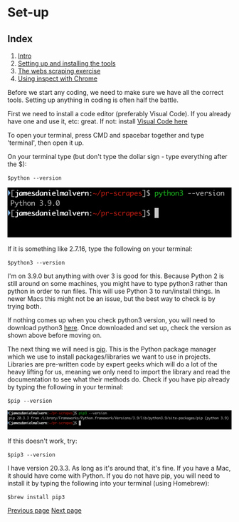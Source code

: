 # Set-up

## Index
  1. [Intro](https://github.com/jdm79/basic-bs4/blob/main/1-web-scraping-intro.md)
  2. [Setting up and installing the tools](https://github.com/jdm79/basic-bs4/blob/main/2-web-scraping-set-up.md)
  3. [The webs scraping exercise](https://github.com/jdm79/basic-bs4/blob/main/3-web-scraping-exercise-1.md)
  4. [Using inspect with Chrome](https://github.com/jdm79/basic-bs4/blob/main/4-web-scraping-using-inspect.md)

Before we start any coding, we need to make sure we have all the correct tools. Setting up anything in coding is often half the battle.

First we need to install a code editor (preferably Visual Code). If you already have one and use it, etc: great. If not: install [Visual Code here](https://code.visualstudio.com/)

To open your terminal, press CMD and spacebar together and type 'terminal', then open it up.

On your terminal type (but don't type the dollar sign - type everything after the $):

```
$python --version
```
![alt text](https://github.com/jdm79/basic-bs4/blob/main/img/python-version.png?raw=true)


If it is something like 2.7.16, type the following on your terminal:
```
$python3 --version
```
I'm on 3.9.0 but anything with over 3 is good for this. Because Python 2 is still around on some machines, you might have to type python3 rather than python in order to run files. This will use Python 3 to run/install things. In newer Macs this might not be an issue, but the best way to check is by trying both.

If nothing comes up when you check python3 version, you will need to download python3 [here](https://www.python.org/downloads/). Once downloaded and set up, check the version as shown above before moving on.

The next thing we will need is [pip](https://pip.pypa.io/en/stable/). This is the Python package manager which we use to install packages/libraries we want to use in projects. Libraries are pre-written code by expert geeks which will do a lot of the heavy lifting for us, meaning we only need to import the library and read the documentation to see what their methods do. Check if you have pip already by typing the following in your terminal:
```
$pip --version
```
![alt text](https://github.com/jdm79/basic-bs4/blob/main/img/pip-version.png?raw=true)


If this doesn't work, try:
```
$pip3 --version
```

I have version 20.3.3. As long as it's around that, it's fine. If you have a Mac, it should have come with Python. If you do not have pip, you will need to install it by typing the following into your terminal (using Homebrew):
```
$brew install pip3
```


[Previous page](https://github.com/jdm79/basic-bs4/blob/main/1-web-scraping-intro.md)   [Next page](https://github.com/jdm79/basic-bs4/blob/main/3-web-scraping-exercise-1.md)